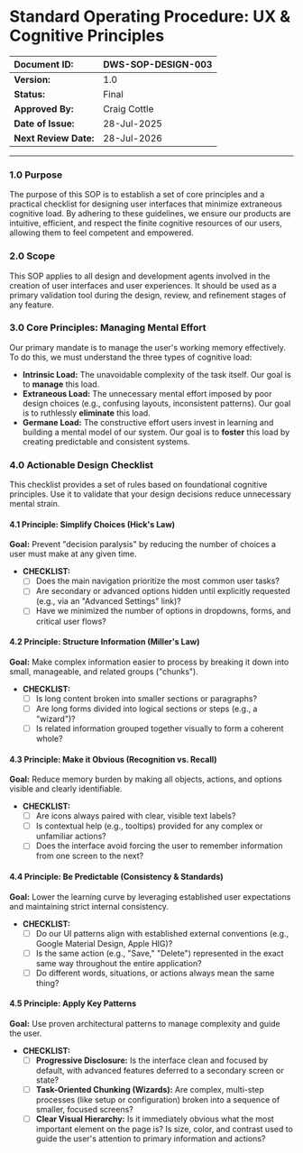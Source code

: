 # Standard Operating Procedure: UX & Cognitive Principles

| Document ID: | DWS-SOP-DESIGN-003 |
| :--- | :--- |
| **Version:** | 1.0 |
| **Status:** | Final |
| **Approved By:** | Craig Cottle |
| **Date of Issue:** | 28-Jul-2025 |
| **Next Review Date:**| 28-Jul-2026 |

---

### 1.0 Purpose

The purpose of this SOP is to establish a set of core principles and a practical checklist for designing user interfaces that minimize extraneous cognitive load. By adhering to these guidelines, we ensure our products are intuitive, efficient, and respect the finite cognitive resources of our users, allowing them to feel competent and empowered.

### 2.0 Scope

This SOP applies to all design and development agents involved in the creation of user interfaces and user experiences. It should be used as a primary validation tool during the design, review, and refinement stages of any feature.

### 3.0 Core Principles: Managing Mental Effort

Our primary mandate is to manage the user's working memory effectively. To do this, we must understand the three types of cognitive load:

* **Intrinsic Load:** The unavoidable complexity of the task itself. Our goal is to **manage** this load.
* **Extraneous Load:** The unnecessary mental effort imposed by poor design choices (e.g., confusing layouts, inconsistent patterns). Our goal is to ruthlessly **eliminate** this load.
* **Germane Load:** The constructive effort users invest in learning and building a mental model of our system. Our goal is to **foster** this load by creating predictable and consistent systems.

### 4.0 Actionable Design Checklist

This checklist provides a set of rules based on foundational cognitive principles. Use it to validate that your design decisions reduce unnecessary mental strain.

#### 4.1 Principle: Simplify Choices (Hick's Law)
**Goal:** Prevent "decision paralysis" by reducing the number of choices a user must make at any given time.

* **CHECKLIST:**
    * [ ] Does the main navigation prioritize the most common user tasks?
    * [ ] Are secondary or advanced options hidden until explicitly requested (e.g., via an "Advanced Settings" link)?
    * [ ] Have we minimized the number of options in dropdowns, forms, and critical user flows?

#### 4.2 Principle: Structure Information (Miller's Law)
**Goal:** Make complex information easier to process by breaking it down into small, manageable, and related groups ("chunks").

* **CHECKLIST:**
    * [ ] Is long content broken into smaller sections or paragraphs?
    * [ ] Are long forms divided into logical sections or steps (e.g., a "wizard")?
    * [ ] Is related information grouped together visually to form a coherent whole?

#### 4.3 Principle: Make it Obvious (Recognition vs. Recall)
**Goal:** Reduce memory burden by making all objects, actions, and options visible and clearly identifiable.

* **CHECKLIST:**
    * [ ] Are icons always paired with clear, visible text labels?
    * [ ] Is contextual help (e.g., tooltips) provided for any complex or unfamiliar actions?
    * [ ] Does the interface avoid forcing the user to remember information from one screen to the next?

#### 4.4 Principle: Be Predictable (Consistency & Standards)
**Goal:** Lower the learning curve by leveraging established user expectations and maintaining strict internal consistency.

* **CHECKLIST:**
    * [ ] Do our UI patterns align with established external conventions (e.g., Google Material Design, Apple HIG)?
    * [ ] Is the same action (e.g., "Save," "Delete") represented in the exact same way throughout the entire application?
    * [ ] Do different words, situations, or actions always mean the same thing?

#### 4.5 Principle: Apply Key Patterns
**Goal:** Use proven architectural patterns to manage complexity and guide the user.

* **CHECKLIST:**
    * [ ] **Progressive Disclosure:** Is the interface clean and focused by default, with advanced features deferred to a secondary screen or state?
    * [ ] **Task-Oriented Chunking (Wizards):** Are complex, multi-step processes (like setup or configuration) broken into a sequence of smaller, focused screens?
    * [ ] **Clear Visual Hierarchy:** Is it immediately obvious what the most important element on the page is? Is size, color, and contrast used to guide the user's attention to primary information and actions?